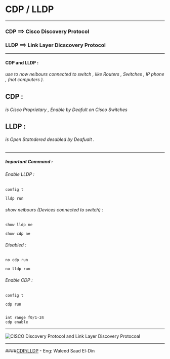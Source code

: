 # CDP / LLDP 
---
### CDP  ==> Cisco Discovery Protocol
### LLDP ==> Link Layer Dicscovery Protocol 


---

#### CDP and LLDP :
###### use to now neibours connected to switch , like Routers , Switches , IP phone ,   (not computers ).


## CDP  : 
###### is Cisco Proprietary , Enable by Deafult on Cisco Switches 
## LLDP : 
###### is Open Statndered desabled by Deafualt .

---
##### Important Command  :

###### Enable LLDP : 

```
config t

lldp run
```

###### show neibours (Devices connected to switch) :

```
show lldp ne

show cdp ne
```

###### Disabled : 

```
no cdp run

no lldp run
```


###### Enable CDP : 

```
config t

cdp run


int range f0/1-24
cdp enable
```

---

<div>
<img src="https://github.com/Mohamed-Abdelwahed/Networking_Start/assets/86673523/09ef9115-62e7-4517-b901-8d4dce291dbe"  alt="CISCO Discovery Protocol and Link Layer Discovery Protocoal"/>
</div>

---



####[CDP/LLDP](https://youtu.be/p5Z0xcJQArY?si=iap_PdeILWdqGVKJ) - Eng: Waleed Saad El-Din

